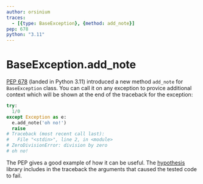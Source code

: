```yaml
---
author: orsinium
traces:
  - [{type: BaseException}, {method: add_note}]
pep: 678
python: "3.11"
---
```


# BaseException.add_note

[PEP 678](https://peps.python.org/pep-0678/) (landed in Python 3.11) introduced a new method `add_note` for `BaseException` class. You can call it on any exception to provice additional context which will be shown at the end of the traceback for the exception:

```python
try:
  1/0
except Exception as e:
  e.add_note('oh no!')
  raise
# Traceback (most recent call last):
#   File "<stdin>", line 2, in <module>
# ZeroDivisionError: division by zero
# oh no!
```

The PEP gives a good example of how it can be useful. The [hypothesis](https://github.com/HypothesisWorks/hypothesis) library includes in the traceback the arguments that caused the tested code to fail.
